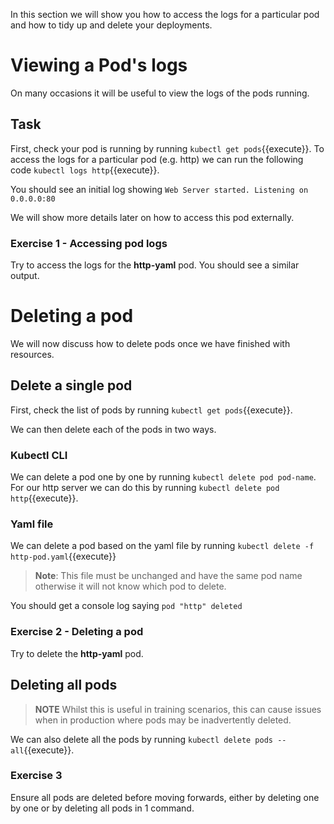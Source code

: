 In this section we will show you how to access the logs for a particular pod and how to tidy up and delete your deployments.

# Viewing a Pod's logs

On many occasions it will be useful to view the logs of the pods running.

## Task

First, check your pod is running by running `kubectl get pods`{{execute}}. To access the logs for a particular pod (e.g. http) we can run the following code `kubectl logs http`{{execute}}.

You should see an initial log showing `Web Server started. Listening on 0.0.0.0:80`

We will show more details later on how to access this pod externally.

### Exercise 1 - Accessing pod logs

Try to access the logs for the **http-yaml** pod. You should see a similar output.

# Deleting a pod

We will now discuss how to delete pods once we have finished with resources.

## Delete a single pod

First, check the list of pods by running `kubectl get pods`{{execute}}.

We can then delete each of the pods in two ways.

### Kubectl CLI

We can delete a pod one by one by running `kubectl delete pod pod-name`. For our http server we can do this by running `kubectl delete pod http`{{execute}}.

### Yaml file

We can delete a pod based on the yaml file by running `kubectl delete -f http-pod.yaml`{{execute}}

> **Note**: This file must be unchanged and have the same pod name otherwise it will not know which pod to delete.

You should get a console log saying `pod "http" deleted`

### Exercise 2 - Deleting a pod

Try to delete the **http-yaml** pod.

## Deleting all pods

> **NOTE** Whilst this is useful in training scenarios, this can cause issues when in production where pods may be inadvertently deleted.

We can also delete all the pods by running `kubectl delete pods --all`{{execute}}.

### Exercise 3

Ensure all pods are deleted before moving forwards, either by deleting one by one or by deleting all pods in 1 command.

